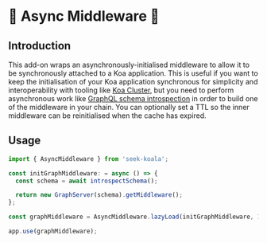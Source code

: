# 🐨 Async Middleware 🐨

## Introduction

This add-on wraps an asynchronously-initialised middleware to allow it to be synchronously attached to a Koa application.
This is useful if you want to keep the initialisation of your Koa application synchronous for simplicity and interoperability with tooling like [Koa Cluster],
but you need to perform asynchronous work like [GraphQL schema introspection] in order to build one of the middleware in your chain. You can optionally set a TTL so the inner middleware can be reinitialised when the cache has expired.

[koa cluster]: https://github.com/koajs/cluster
[graphql schema introspection]: https://graphql.org/learn/introspection/

## Usage

```typescript
import { AsyncMiddleware } from 'seek-koala';

const initGraphMiddleware: = async () => {
  const schema = await introspectSchema();

  return new GraphServer(schema).getMiddleware();
};

const graphMiddleware = AsyncMiddleware.lazyLoad(initGraphMiddleware, 120000);

app.use(graphMiddleware);
```
